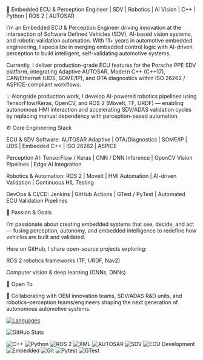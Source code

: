 

<!---
getarun4t/getarun4t is a ✨ special ✨ repository because its `README.md` (this file) appears on your GitHub profile.
You can click the Preview link to take a look at your changes.
--->
🚀 Embedded ECU & Perception Engineer | SDV | Robotics | AI Vision | C++ | Python | ROS 2 | AUTOSAR

I’m an Embedded ECU & Perception Engineer driving innovation at the intersection of Software Defined Vehicles (SDV), AI-based vision systems, and robotic validation automation. With 11+ years in automotive embedded engineering, I specialize in merging embedded control logic with AI-driven perception to build intelligent, self-validating automotive systems.

Currently, I deliver production-grade ECU features for the Porsche PPE SDV platform, integrating Adaptive AUTOSAR, Modern C++ (C++17), CAN/Ethernet (UDS, SOME/IP), and OTA diagnostics within ISO 26262 / ASPICE-compliant workflows.

💡 Alongside production work, I develop AI-powered robotics pipelines using TensorFlow/Keras, OpenCV, and ROS 2 (MoveIt, TF, URDF) — enabling autonomous HMI interaction and accelerating SDV/ADAS validation cycles by replacing manual dependency with perception-based automation.

⚙️ Core Engineering Stack

ECU & SDV Software: AUTOSAR Adaptive | OTA/Diagnostics | SOME/IP | UDS | Embedded C++ | ISO 26262 | ASPICE

Perception AI: TensorFlow / Keras | CNN / DNN Inference | OpenCV Vision Pipelines | Edge AI Integration

Robotics & Automation: ROS 2 | MoveIt | HMI Automation | AI-driven Validation | Continuous HIL Testing

DevOps & CI/CD: Jenkins | GitHub Actions | GTest / PyTest | Automated ECU Validation Pipelines

🌱 Passion & Goals

I’m passionate about creating embedded systems that see, decide, and act — fusing perception, autonomy, and embedded intelligence to redefine how vehicles are built and validated.

Here on GitHub, I share open-source projects exploring:

ROS 2 robotics frameworks (TF, URDF, Nav2)

Computer vision & deep learning (CNNs, DNNs)

🤝 Open To

📌 Collaborating with OEM innovation teams, SDV/ADAS R&D units, and robotics–perception teams/engineers shaping the next generation of autonomous automotive systems.


[![Languages](https://github-readme-stats-flame-zeta-51.vercel.app/api/top-langs/?username=getarun4t)](https://github.com/getarun4t/github-readme-stats)

![GitHub Stats](https://github-readme-stats-flame-zeta-51.vercel.app/api?username=getarun4t&show_icons=true&theme=tokyonight&count_private=true)

![C++](https://img.shields.io/badge/C%2B%2B-00599C?style=flat&logo=c%2B%2B&logoColor=white)
![Python](https://img.shields.io/badge/Python-3776AB?style=flat&logo=python&logoColor=white)
![ROS 2](https://img.shields.io/badge/ROS%202-22314E?style=flat&logo=ros&logoColor=white)
![XML](https://img.shields.io/badge/XML-e44d26?style=flat&logo=none&logoColor=white)
![AUTOSAR](https://img.shields.io/badge/Adaptive%20AUTOSAR-000000?style=flat&logo=AUTOSAR&logoColor=white)
![SDV](https://img.shields.io/badge/SDV-0A74DA?style=flat&logo=none&logoColor=white)
![ECU Development](https://img.shields.io/badge/ECU_Development-7A90E2?style=flat&logo=none&logoColor=white)
![Embedded](https://img.shields.io/badge/Embedded_Systems-1E984F?style=flat&logo=none&logoColor=white)
![Git](https://img.shields.io/badge/Git-F05032?style=flat&logo=git&logoColor=white)
![Pytest](https://img.shields.io/badge/Pytest-4B8BBE?style=flat&logo=pytest&logoColor=white)
![GTest](https://img.shields.io/badge/GTest-00D1B2?style=flat&logo=none&logoColor=white)



